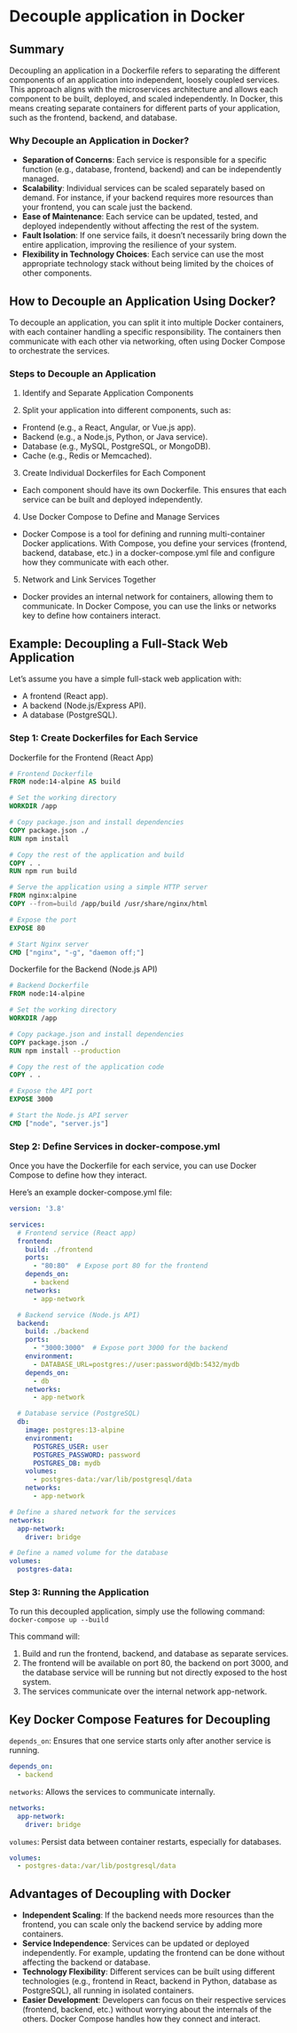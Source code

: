 # Decouple application in Docker

## Summary

Decoupling an application in a Dockerfile refers to separating the different components of an application into independent, loosely coupled services. This approach aligns with the microservices architecture and allows each component to be built, deployed, and scaled independently. In Docker, this means creating separate containers for different parts of your application, such as the frontend, backend, and database.

### Why Decouple an Application in Docker?

- **Separation of Concerns**: Each service is responsible for a specific function (e.g., database, frontend, backend) and can be independently managed.
- **Scalability**: Individual services can be scaled separately based on demand. For instance, if your backend requires more resources than your frontend, you can scale just the backend.
- **Ease of Maintenance**: Each service can be updated, tested, and deployed independently without affecting the rest of the system.
- **Fault Isolation**: If one service fails, it doesn’t necessarily bring down the entire application, improving the resilience of your system.
- **Flexibility in Technology Choices**: Each service can use the most appropriate technology stack without being limited by the choices of other components.

## How to Decouple an Application Using Docker?

To decouple an application, you can split it into multiple Docker containers, with each container handling a specific responsibility. The containers then communicate with each other via networking, often using Docker Compose to orchestrate the services.

### Steps to Decouple an Application

1. Identify and Separate Application Components

2. Split your application into different components, such as:
- Frontend (e.g., a React, Angular, or Vue.js app).
- Backend (e.g., a Node.js, Python, or Java service).
- Database (e.g., MySQL, PostgreSQL, or MongoDB).
- Cache (e.g., Redis or Memcached).

3. Create Individual Dockerfiles for Each Component
- Each component should have its own Dockerfile. This ensures that each service can be built and deployed independently.

4. Use Docker Compose to Define and Manage Services
- Docker Compose is a tool for defining and running multi-container Docker applications. With Compose, you define your services (frontend, backend, database, etc.) in a docker-compose.yml file and configure how they communicate with each other.

5. Network and Link Services Together
- Docker provides an internal network for containers, allowing them to communicate. In Docker Compose, you can use the links or networks key to define how containers interact.

## Example: Decoupling a Full-Stack Web Application

Let’s assume you have a simple full-stack web application with:

- A frontend (React app).
- A backend (Node.js/Express API).
- A database (PostgreSQL).

### Step 1: Create Dockerfiles for Each Service

Dockerfile for the Frontend (React App)
```Dockerfile
# Frontend Dockerfile
FROM node:14-alpine AS build

# Set the working directory
WORKDIR /app

# Copy package.json and install dependencies
COPY package.json ./
RUN npm install

# Copy the rest of the application and build
COPY . . 
RUN npm run build

# Serve the application using a simple HTTP server
FROM nginx:alpine
COPY --from=build /app/build /usr/share/nginx/html

# Expose the port
EXPOSE 80

# Start Nginx server
CMD ["nginx", "-g", "daemon off;"]
```

Dockerfile for the Backend (Node.js API)
```Dockerfile
# Backend Dockerfile
FROM node:14-alpine

# Set the working directory
WORKDIR /app

# Copy package.json and install dependencies
COPY package.json ./
RUN npm install --production

# Copy the rest of the application code
COPY . .

# Expose the API port
EXPOSE 3000

# Start the Node.js API server
CMD ["node", "server.js"]
```

### Step 2: Define Services in docker-compose.yml

Once you have the Dockerfile for each service, you can use Docker Compose to define how they interact.

Here’s an example docker-compose.yml file:
```yml
version: '3.8'

services:
  # Frontend service (React app)
  frontend:
    build: ./frontend
    ports:
      - "80:80"  # Expose port 80 for the frontend
    depends_on:
      - backend
    networks:
      - app-network

  # Backend service (Node.js API)
  backend:
    build: ./backend
    ports:
      - "3000:3000"  # Expose port 3000 for the backend
    environment:
      - DATABASE_URL=postgres://user:password@db:5432/mydb
    depends_on:
      - db
    networks:
      - app-network

  # Database service (PostgreSQL)
  db:
    image: postgres:13-alpine
    environment:
      POSTGRES_USER: user
      POSTGRES_PASSWORD: password
      POSTGRES_DB: mydb
    volumes:
      - postgres-data:/var/lib/postgresql/data
    networks:
      - app-network

# Define a shared network for the services
networks:
  app-network:
    driver: bridge

# Define a named volume for the database
volumes:
  postgres-data:
```

### Step 3: Running the Application

To run this decoupled application, simply use the following command: `docker-compose up --build`

This command will:

1. Build and run the frontend, backend, and database as separate services.
2. The frontend will be available on port 80, the backend on port 3000, and the database service will be running but not directly exposed to the host system.
3. The services communicate over the internal network app-network.

## Key Docker Compose Features for Decoupling

`depends_on`: Ensures that one service starts only after another service is running.
```yml
depends_on:
  - backend
```

`networks`: Allows the services to communicate internally.
```yml
networks:
  app-network:
    driver: bridge
```

`volumes`: Persist data between container restarts, especially for databases.
```yml
volumes: 
  - postgres-data:/var/lib/postgresql/data
```

## Advantages of Decoupling with Docker

- **Independent Scaling**: If the backend needs more resources than the frontend, you can scale only the backend service by adding more containers.
- **Service Independence**: Services can be updated or deployed independently. For example, updating the frontend can be done without affecting the backend or database.
- **Technology Flexibility**: Different services can be built using different technologies (e.g., frontend in React, backend in Python, database as PostgreSQL), all running in isolated containers.
- **Easier Development**: Developers can focus on their respective services (frontend, backend, etc.) without worrying about the internals of the others. Docker Compose handles how they connect and interact.